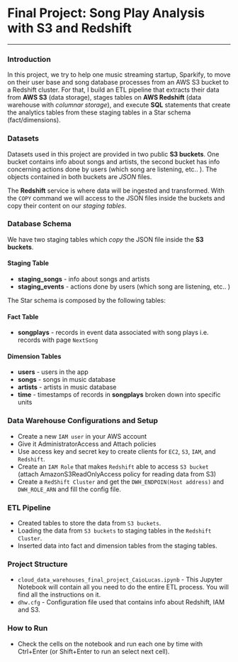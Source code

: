 # Final Project: Song Play Analysis with S3 and Redshift
-------------------------

### Introduction

In this project, we try to help one music streaming startup, Sparkify, to move on their user base and song database processes from an AWS S3 bucket to a Redshift cluster. For that, I build an ETL pipeline that extracts their data from **AWS S3** (data storage), stages tables on **AWS Redshift** (data warehouse with *columnar storage*), and execute **SQL** statements that create the analytics tables from these staging tables in a Star schema (fact/dimensions).

### Datasets
Datasets used in this project are provided in two public **S3 buckets**. One bucket contains info about songs and artists, the second bucket has info concerning actions done by users (which song are listening, etc.. ). The objects contained in both buckets are *JSON* files. 

The **Redshift** service is where data will be ingested and transformed. With the `COPY` command we will access to the JSON files inside the buckets and copy their content on our *staging tables*.

### Database Schema
We have two staging tables which *copy* the JSON file inside the **S3 buckets**.
#### Staging Table 
+ **staging_songs** - info about songs and artists
+ **staging_events** - actions done by users (which song are listening, etc.. )


The Star schema is composed by the following tables:

#### Fact Table 
+ **songplays** - records in event data associated with song plays i.e. records with page `NextSong`

#### Dimension Tables
+ **users** - users in the app
+ **songs** - songs in music database
+ **artists** - artists in music database
+ **time** - timestamps of records in **songplays** broken down into specific units

### Data Warehouse Configurations and Setup
* Create a new `IAM user` in your AWS account
* Give it AdministratorAccess and Attach policies   
* Use access key and secret key to create clients for `EC2`, `S3`, `IAM`, and `Redshift`.
* Create an `IAM Role` that makes `Redshift` able to access `S3 bucket` (attach AmazonS3ReadOnlyAccess policy for reading data from S3)
* Create a `RedShift Cluster` and get the `DWH_ENDPOIN(Host address)` and `DWH_ROLE_ARN` and fill the config file.

### ETL Pipeline
+ Created tables to store the data from `S3 buckets`.
+ Loading the data from `S3 buckets` to staging tables in the `Redshift Cluster`.
+ Inserted data into fact and dimension tables from the staging tables.

### Project Structure

+ `cloud_data_warehouses_final_project_CaioLucas.ipynb` - This Jupyter Notebook will contain all you need to do the entire ETL process. You will find all the instructions on it.
+ `dhw.cfg` - Configuration file used that contains info about Redshift, IAM and S3.

### How to Run
+ Check the cells on the notebook and run each one by time with Ctrl+Enter (or Shift+Enter to run an select next cell).
